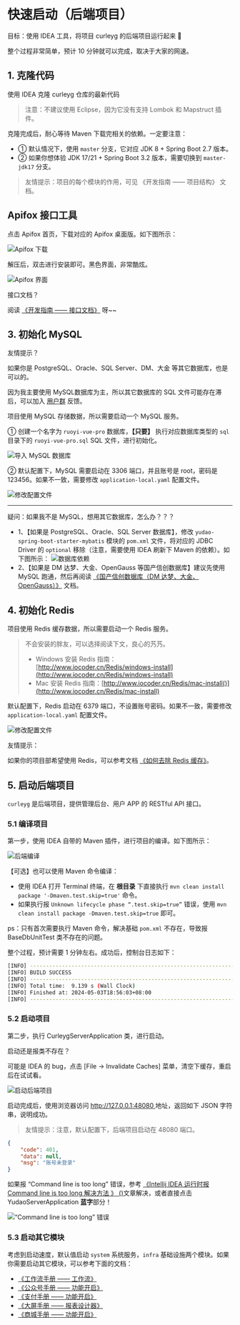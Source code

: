 # 快速启动（后端项目）

目标：使用 IDEA 工具，将项目 curleyg 的后端项目运行起来 🛫

整个过程非常简单，预计 10 分钟就可以完成，取决于大家的网速。

## 1. 克隆代码

使用 IDEA 克隆 curleyg 仓库的最新代码

> 注意：不建议使用 Eclipse，因为它没有支持 Lombok 和 Mapstruct 插件。

克隆完成后，耐心等待 Maven 下载完相关的依赖。一定要注意：

- ① 默认情况下，使用 `master` 分支，它对应 JDK 8 + Spring Boot 2.7 版本。
- ② 如果你想体验 JDK 17/21 + Spring Boot 3.2 版本，需要切换到 `master-jdk17` 分支。

> 友情提示：项目的每个模块的作用，可见 《开发指南 —— 项目结构》 文档。



## Apifox 接口工具

点击 Apifox 首页，下载对应的 Apifox 桌面版。如下图所示：

![Apifox 下载](https://doc.iocoder.cn/img/%E6%8E%A5%E5%8F%A3%E6%96%87%E6%A1%A3/01.png)

解压后，双击进行安装即可。黑色界面，非常酷炫。

![Apifox 界面](https://doc.iocoder.cn/img/%E6%8E%A5%E5%8F%A3%E6%96%87%E6%A1%A3/02.png)

接口文档？

阅读 [《开发指南 —— 接口文档》](https://doc.iocoder.cn/api-doc) 呀~~

## 3. 初始化 MySQL

友情提示？

如果你是 PostgreSQL、Oracle、SQL Server、DM、大金 等其它数据库，也是可以的。

因为我主要使用 MySQL数据库为主，所以其它数据库的 SQL 文件可能存在滞后，可以加入 [用户群](https://doc.iocoder.cn/qun) 反馈。

项目使用 MySQL 存储数据，所以需要启动一个 MySQL 服务。

① 创建一个名字为 `ruoyi-vue-pro` 数据库，**【只要】** 执行对应数据库类型的 `sql` 目录下的 `ruoyi-vue-pro.sql` SQL 文件，进行初始化。

![导入 MySQL 数据库](https://doc.iocoder.cn/img/%E5%BF%AB%E9%80%9F%E5%90%AF%E5%8A%A8/%E5%BF%AB%E9%80%9F%E5%90%AF%E5%8A%A8.png)

② 默认配置下，MySQL 需要启动在 3306 端口，并且账号是 root，密码是 123456。如果不一致，需要修改 `application-local.yaml` 配置文件。

![修改配置文件](http://static.iocoder.cn/images/Yudao/2022-03-01/01.png?imageView2/2/format/webp/w/1024)

------

疑问：如果我不是 MySQL，想用其它数据库，怎么办？？？

- 1、【如果是 PostgreSQL、Oracle、SQL Server 数据库】，修改 `yudao-spring-boot-starter-mybatis` 模块的 `pom.xml` 文件，将对应的 JDBC Driver 的 `optional` 移除（注意，需要使用 IDEA 刷新下 Maven 的依赖）。如下图所示： ![数据库依赖](https://doc.iocoder.cn/img/%E5%90%8E%E7%AB%AF%E6%89%8B%E5%86%8C/%E4%BF%A1%E5%88%9B%E6%95%B0%E6%8D%AE%E5%BA%93/%E6%95%B0%E6%8D%AE%E5%BA%93%E4%BE%9D%E8%B5%96.png)
- 2、【如果是 DM 达梦、大金、OpenGauss 等国产信创数据库】建议先使用 MySQL 跑通，然后再阅读 [《国产信创数据库（DM 达梦、大金、OpenGauss）》](https://doc.iocoder.cn/xinchuang-db) 文档。

## 4. 初始化 Redis

项目使用 Redis 缓存数据，所以需要启动一个 Redis 服务。

> 不会安装的胖友，可以选择阅读下文，良心的艿艿。
>
> - Windows 安装 Redis 指南：[http://www.iocoder.cn/Redis/windows-install](http://www.iocoder.cn/Redis/windows-install)
> - Mac 安装 Redis 指南：[http://www.iocoder.cn/Redis/mac-install()](http://www.iocoder.cn/Redis/mac-install)

默认配置下，Redis 启动在 6379 端口，不设置账号密码。如果不一致，需要修改 `application-local.yaml` 配置文件。

![修改配置文件](http://static.iocoder.cn/images/Yudao/2022-03-01/02.png?imageView2/2/format/webp/w/1280)

友情提示：

如果你的项目部希望使用 Redis，可以参考文档 [《如何去除 Redis 缓存》](https://doc.iocoder.cn/remove-redis)。

## 5. 启动后端项目

`curleyg` 是后端项目，提供管理后台、用户 APP 的 RESTful API 接口。

### 5.1 编译项目

第一步，使用 IDEA 自带的 Maven 插件，进行项目的编译。如下图所示：

![后端编译](https://doc.iocoder.cn/img/%E5%90%8E%E7%AB%AF%E6%89%8B%E5%86%8C/%E5%BF%AB%E9%80%9F%E5%90%AF%E5%8A%A8/%E5%90%8E%E7%AB%AF%E7%BC%96%E8%AF%91.png)

【可选】也可以使用 Maven 命令编译：

- 使用 IDEA 打开 Terminal 终端，在 **根目录** 下直接执行 `mvn clean install package '-Dmaven.test.skip=true'` 命令。
- 如果执行报 `Unknown lifecycle phase “.test.skip=true”` 错误，使用 `mvn clean install package -Dmaven.test.skip=true` 即可。

ps：只有首次需要执行 Maven 命令，解决基础 `pom.xml` 不存在，导致报 BaseDbUnitTest 类不存在的问题。

整个过程，预计需要 1 分钟左右。成功后，控制台日志如下：

```bash
[INFO] ------------------------------------------------------------------------
[INFO] BUILD SUCCESS
[INFO] ------------------------------------------------------------------------
[INFO] Total time:  9.139 s (Wall Clock)
[INFO] Finished at: 2024-05-03T18:56:03+08:00
[INFO] ------------------------------------------------------------------------
```

### 5.2 启动项目

第二步，执行 CurleygServerApplication 类，进行启动。

启动还是报类不存在？

可能是 IDEA 的 bug，点击 [File -> Invalidate Caches] 菜单，清空下缓存，重启后在试试看。

![启动后端项目](http://static.iocoder.cn/images/Yudao/2023-10-13/server-start.png?imageView2/2/format/webp/w/1280)

启动完成后，使用浏览器访问 [http://127.0.0.1:48080 ](http://127.0.0.1:48080/)地址，返回如下 JSON 字符串，说明成功。

> 友情提示：注意，默认配置下，后端项目启动在 48080 端口。

```json
{
    "code": 401,
    "data": null,
    "msg": "账号未登录"
}
```

如果报 “Command line is too long” 错误，参考 [《Intellij IDEA 运行时报 Command line is too long 解决方法 》 ()](https://www.iocoder.cn/Fight/Intellij-IDEA-Indicates-that-Command-Line-is-too-long/?yudao)文章解决，或者直接点击 YudaoServerApplication **蓝字**部分！

![“Command line is too long” 错误](https://doc.iocoder.cn/img/%E5%BF%AB%E9%80%9F%E5%90%AF%E5%8A%A8/01.png)

### 5.3 启动其它模块

考虑到启动速度，默认值启动 `system` 系统服务，`infra` 基础设施两个模块。如果你需要启动其它模块，可以参考下面的文档：

- [《工作流手册 —— 工作流》](https://doc.iocoder.cn/bpm/)
- [《公众号手册 —— 功能开启》](https://doc.iocoder.cn/mp/build/)
- [《支付手册 —— 功能开启》](https://doc.iocoder.cn/pay/build/)
- [《大屏手册 —— 报表设计器》](https://doc.iocoder.cn/report/)
- [《商城手册 —— 功能开启》](https://doc.iocoder.cn/mall/build/)